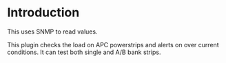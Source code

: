 # Introduction

This uses SNMP to read values.

This plugin checks the load on APC powerstrips and alerts on over current conditions.
It can test both single and A/B bank strips.
